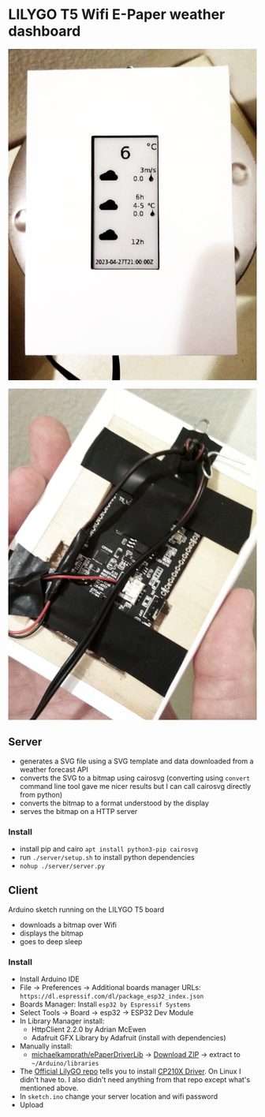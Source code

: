 # LILYGO T5 Wifi E-Paper weather dashboard

![eink screen in a white frame](IMG_20230427_233910.jpg)

![the T5 beautifully attached to the frame using sticky tape](IMG_20230427_233934.jpg)

## Server
- generates a SVG file using a SVG template and data downloaded from a weather forecast API
- converts the SVG to a bitmap using cairosvg (converting using `convert` command line tool gave me nicer results but I can call cairosvg directly from python)
- converts the bitmap to a format understood by the display
- serves the bitmap on a HTTP server

### Install
- install pip and cairo `apt install python3-pip cairosvg`
- run `./server/setup.sh` to install python dependencies
- `nohup ./server/server.py`

## Client
Arduino sketch running on the LILYGO T5 board
- downloads a bitmap over Wifi
- displays the bitmap
- goes to deep sleep

### Install
- Install Arduino IDE
- File -> Preferences -> Additional boards manager URLs: `https://dl.espressif.com/dl/package_esp32_index.json`
- Boards Manager: Install `esp32 by Espressif Systems`
- Select Tools -> Board -> esp32 -> ESP32 Dev Module
- In Library Manager install:
  - HttpClient 2.2.0 by Adrian McEwen
  - Adafruit GFX Library by Adafruit (install with dependencies)
- Manually install:  
  - [michaelkamprath/ePaperDriverLib](https://github.com/michaelkamprath/ePaperDriverLib) -> [Download ZIP](https://github.com/michaelkamprath/ePaperDriverLib/archive/refs/heads/master.zip) -> extract to `~/Arduino/libraries`
- The [Official LilyGO repo](https://github.com/Xinyuan-LilyGO/LilyGo-T5-Grayscale) tells you to install 
[CP210X Driver](https://www.silabs.com/products/development-tools/software/usb-to-uart-bridge-vcp-drivers). 
On Linux I didn't have to. 
I also didn't need anything from that repo except what's mentioned above.
- In `sketch.ino` change your server location and wifi password
- Upload
